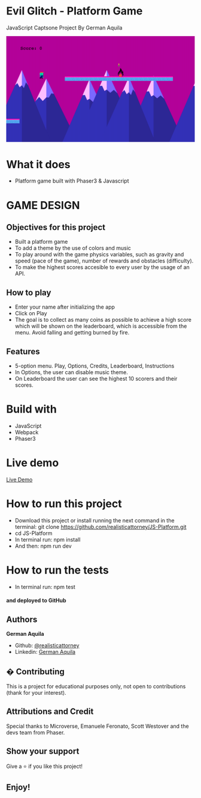 # Evil Glitch - Platform Game

JavaScript Captsone Project By German Aquila

![screenshot](/assets/screenshot.png)

# What it does

- Platform game built with Phaser3 & Javascript

# GAME DESIGN

## Objectives for this project

- Built a platform game
- To add a theme by the use of colors and music
- To play around with the game physics variables, such as gravity and speed (pace of the game), number of rewards and obstacles (difficulty).
- To make the highest scores accesible to every user by the usage of an API.

## How to play

- Enter your name after initializing the app
- Click on Play
- The goal is to collect as many coins as possible to achieve a high score which will be shown on the leaderboard, which is accessible from the menu. Avoid falling and getting burned by fire.

## Features

- 5-option menu. Play, Options, Credits, Leaderboard, Instructions 
- In Options, the user can disable music theme.
- On Leaderboard the user can see the highest 10 scorers and their scores.


# Build with

- JavaScript
- Webpack
- Phaser3

# Live demo

[Live Demo]()

# How to run this project

- Download this project or install running the next command in the terminal: git clone https://github.com/realisticattorney/JS-Platform.git
- cd JS-Platform
- In terminal run: npm install
- And then: npm run dev

# How to run the tests

- In terminal run: npm test

#### and deployed to GitHub

## Authors

**German Aquila**

- Github: [@realisticattorney](https://github.com/realisticattorney)
- Linkedin: [German Aquila](https://www.linkedin.com/in/germanaquila)

## � Contributing

This is a project for educational purposes only, not open to contributions (thank for your interest).

## Attributions and Credit

Special thanks to Microverse, Emanuele Feronato, Scott Westover and the devs team from Phaser.

## Show your support

Give a ⭐️ if you like this project!

## Enjoy!